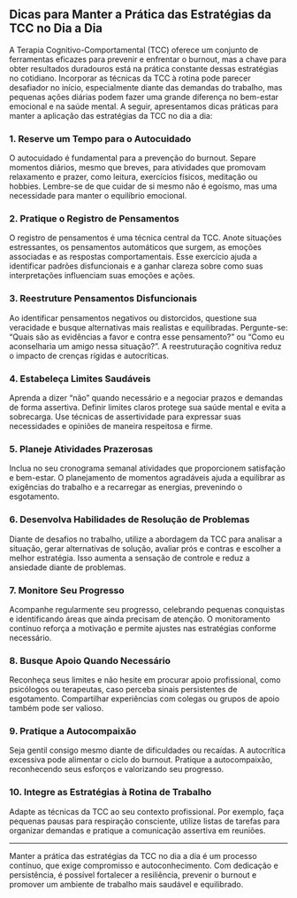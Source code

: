 
## Dicas para Manter a Prática das Estratégias da TCC no Dia a Dia

A Terapia Cognitivo-Comportamental (TCC) oferece um conjunto de ferramentas eficazes para prevenir e enfrentar o burnout, mas a chave para obter resultados duradouros está na prática constante dessas estratégias no cotidiano. Incorporar as técnicas da TCC à rotina pode parecer desafiador no início, especialmente diante das demandas do trabalho, mas pequenas ações diárias podem fazer uma grande diferença no bem-estar emocional e na saúde mental. A seguir, apresentamos dicas práticas para manter a aplicação das estratégias da TCC no dia a dia:

### 1. **Reserve um Tempo para o Autocuidado**

O autocuidado é fundamental para a prevenção do burnout. Separe momentos diários, mesmo que breves, para atividades que promovam relaxamento e prazer, como leitura, exercícios físicos, meditação ou hobbies. Lembre-se de que cuidar de si mesmo não é egoísmo, mas uma necessidade para manter o equilíbrio emocional.

### 2. **Pratique o Registro de Pensamentos**

O registro de pensamentos é uma técnica central da TCC. Anote situações estressantes, os pensamentos automáticos que surgem, as emoções associadas e as respostas comportamentais. Esse exercício ajuda a identificar padrões disfuncionais e a ganhar clareza sobre como suas interpretações influenciam suas emoções e ações.

### 3. **Reestruture Pensamentos Disfuncionais**

Ao identificar pensamentos negativos ou distorcidos, questione sua veracidade e busque alternativas mais realistas e equilibradas. Pergunte-se: “Quais são as evidências a favor e contra esse pensamento?” ou “Como eu aconselharia um amigo nessa situação?”. A reestruturação cognitiva reduz o impacto de crenças rígidas e autocríticas.

### 4. **Estabeleça Limites Saudáveis**

Aprenda a dizer “não” quando necessário e a negociar prazos e demandas de forma assertiva. Definir limites claros protege sua saúde mental e evita a sobrecarga. Use técnicas de assertividade para expressar suas necessidades e opiniões de maneira respeitosa e firme.

### 5. **Planeje Atividades Prazerosas**

Inclua no seu cronograma semanal atividades que proporcionem satisfação e bem-estar. O planejamento de momentos agradáveis ajuda a equilibrar as exigências do trabalho e a recarregar as energias, prevenindo o esgotamento.

### 6. **Desenvolva Habilidades de Resolução de Problemas**

Diante de desafios no trabalho, utilize a abordagem da TCC para analisar a situação, gerar alternativas de solução, avaliar prós e contras e escolher a melhor estratégia. Isso aumenta a sensação de controle e reduz a ansiedade diante de problemas.

### 7. **Monitore Seu Progresso**

Acompanhe regularmente seu progresso, celebrando pequenas conquistas e identificando áreas que ainda precisam de atenção. O monitoramento contínuo reforça a motivação e permite ajustes nas estratégias conforme necessário.

### 8. **Busque Apoio Quando Necessário**

Reconheça seus limites e não hesite em procurar apoio profissional, como psicólogos ou terapeutas, caso perceba sinais persistentes de esgotamento. Compartilhar experiências com colegas ou grupos de apoio também pode ser valioso.

### 9. **Pratique a Autocompaixão**

Seja gentil consigo mesmo diante de dificuldades ou recaídas. A autocrítica excessiva pode alimentar o ciclo do burnout. Pratique a autocompaixão, reconhecendo seus esforços e valorizando seu progresso.

### 10. **Integre as Estratégias à Rotina de Trabalho**

Adapte as técnicas da TCC ao seu contexto profissional. Por exemplo, faça pequenas pausas para respiração consciente, utilize listas de tarefas para organizar demandas e pratique a comunicação assertiva em reuniões.

---

Manter a prática das estratégias da TCC no dia a dia é um processo contínuo, que exige compromisso e autoconhecimento. Com dedicação e persistência, é possível fortalecer a resiliência, prevenir o burnout e promover um ambiente de trabalho mais saudável e equilibrado.
```
